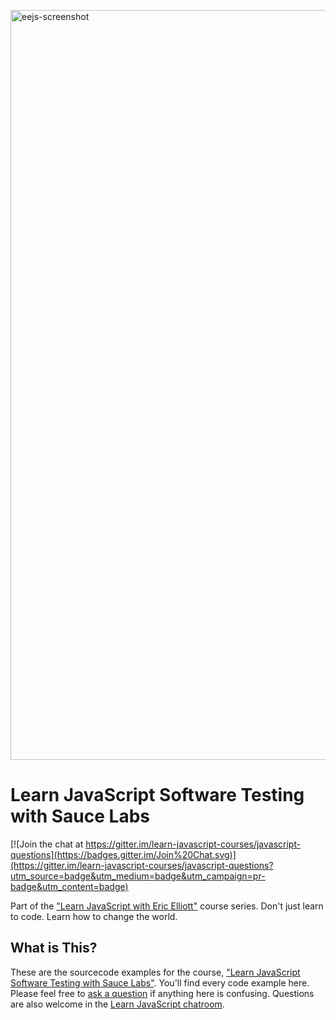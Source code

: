 <a href="https://ericelliottjs.com"><img width="1200" alt="eejs-screenshot" src="https://cloud.githubusercontent.com/assets/364727/8640836/76d86618-28c3-11e5-8b6e-27d9cd72180e.png"></a>


# Learn JavaScript Software Testing with Sauce Labs
[![Join the chat at https://gitter.im/learn-javascript-courses/javascript-questions](https://badges.gitter.im/Join%20Chat.svg)](https://gitter.im/learn-javascript-courses/javascript-questions?utm_source=badge&utm_medium=badge&utm_campaign=pr-badge&utm_content=badge)

Part of the ["Learn JavaScript with Eric Elliott"](https://ericelliottjs.com) course series. Don't just learn to code. Learn how to change the world.


## What is This?

These are the sourcecode examples for the course, ["Learn JavaScript Software Testing with Sauce Labs"](https://ericelliottjs.com/product/learn-javascript-software-testing-with-sauce-labs/). You'll find every code example here. Please feel free to [ask a question](https://github.com/learn-javascript-courses/software-testing/issues/new?title=[Question]+) if anything here is confusing. Questions are also welcome in the [Learn JavaScript chatroom](https://gitter.im/learn-javascript-courses/javascript-questions).

